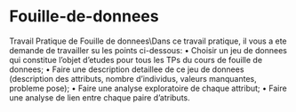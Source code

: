 # Fouille-de-donnees
Travail Pratique de Fouille de donnees\\Dans ce travail pratique, il vous a ete demande de travailler su les points ci-dessous: • Choisir un jeu de donnees qui constitue l’objet d’etudes pour tous les TPs du cours de fouille de donnees; • Faire une description detaillee de ce jeu de donnees (description des attributs, nombre d’individus, valeurs manquantes, probleme pose); • Faire une analyse exploratoire de chaque attribut; • Faire une analyse de lien entre chaque paire d’atributs.

